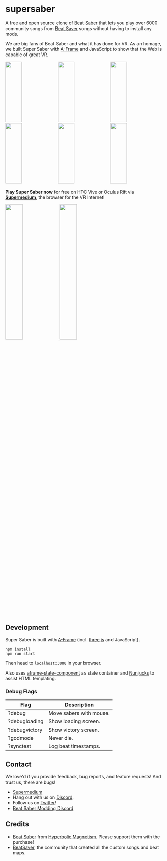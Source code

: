 # supersaber

A free and open source clone of [Beat Saber](https://beatsaber.com) that lets
you play over 6000 community songs from [Beat Saver](https://beatsaver.com/)
songs without having to install any mods.

We are big fans of Beat Saber and what it has done for VR. As an homage, we
built Super Saber with [A-Frame](https://aframe.io) and JavaScript to show that
the Web is capable of great VR.

<span><img src="https://user-images.githubusercontent.com/674727/49785956-0cefa400-fcd7-11e8-9320-d272ce5b41b7.jpg" height="190" width="32%"></span>
<span><img src="https://user-images.githubusercontent.com/674727/49785957-0cefa400-fcd7-11e8-94b2-7dd9abf9db9d.jpg" height="190" width="32%"></span>
<span><img src="https://user-images.githubusercontent.com/674727/49785958-0cefa400-fcd7-11e8-9fdb-c2ae754a0519.jpg" height="190" width="32%"></span>
<span><img src="https://user-images.githubusercontent.com/674727/49785959-0eb96780-fcd7-11e8-9b13-9e0ca704063f.png" height="190" width="32%"></span>
<span><img src="https://user-images.githubusercontent.com/674727/49786046-4cb68b80-fcd7-11e8-8e3c-4701c435fae0.jpg" height="190" width="32%"></span>
<span><img src="https://user-images.githubusercontent.com/674727/49786049-52ac6c80-fcd7-11e8-8805-0adc76606aaf.jpg" height="190" width="32%"></span>

**Play Super Saber now** for free on HTC Vive or Oculus Rift via
**[Supermedium](https://supermedium.com)**, the browser for the VR Internet!

<a href="https://store.steampowered.com/app/803010/Supermedium/">
  <img src="https://user-images.githubusercontent.com/674727/48661907-84ab1580-ea2e-11e8-844a-63a111cccd13.png" width="33%">
</a>
<a href="https://www.oculus.com/experiences/rift/1629560483789871/">
  <img src="https://user-images.githubusercontent.com/674727/48661906-84127f00-ea2e-11e8-8cd9-6b98cf05eb85.png" width="33%">
</a>

## Development

Super Saber is built with [A-Frame](https://aframe.io) (incl.
[three.js](https://threejs.org) and JavaScript).

```
npm install
npm run start
```

Then head to `localhost:3000` in your browser.

Also uses
[aframe-state-component](https://www.npmjs.com/package/aframe-state-component)
as state container and [Nunjucks](https://mozilla.github.io/nunjucks/) to
assist HTML templating.

### Debug Flags

| Flag          | Description             |
|---------------|-------------------------|
| ?debug        | Move sabers with mouse. |
| ?debugloading | Show loading screen.    |
| ?debugvictory | Show victory screen.    |
| ?godmode      | Never die.              |
| ?synctest     | Log beat timestamps.    |

## Contact

We love'd if you provide feedback, bug reports, and feature requests! And trust
us, there are bugs!

- [Supermedium](https://supermedium.com)
- Hang out with us on [Discord](https://supermedium.com/discord/).
- Follow us on [Twitter](https://twitter.com/supermediumvr)!
- [Beat Saber Modding Discord](https://discordapp.com/invite/6JcXMq3)

## Credits

- [Beat Saber](https://beatsaber.com) from [Hyperbolic Magnetism](http://www.hyperbolicmagnetism.com/). Please support them with the purchase!
- [BeatSaver](https://beatsaver.com), the community that created all the custom songs and beat maps.
